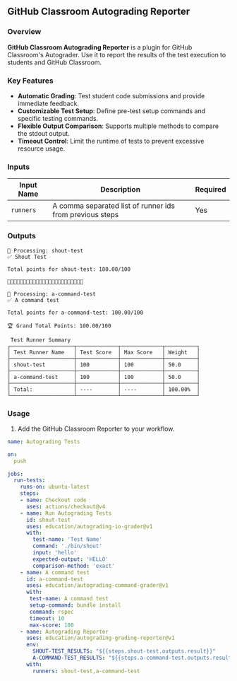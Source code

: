 ## GitHub Classroom Autograding Reporter

### Overview
**GitHub Classroom Autograding Reporter** is a plugin for GitHub Classroom's Autograder. Use it to report the results of the test execution to students and GitHub Classroom.

### Key Features
- **Automatic Grading**: Test student code submissions and provide immediate feedback.
- **Customizable Test Setup**: Define pre-test setup commands and specific testing commands.
- **Flexible Output Comparison**: Supports multiple methods to compare the stdout output.
- **Timeout Control**: Limit the runtime of tests to prevent excessive resource usage.

### Inputs

| Input Name | Description | Required |
|------------|-------------|----------|
| `runners` | A comma separated list of runner ids from previous steps  | Yes |

### Outputs
```
🔄 Processing: shout-test
✅ Shout Test

Total points for shout-test: 100.00/100

🚀🚀🚀🚀🚀🚀🚀🚀🚀🚀🚀🚀🚀🚀🚀🚀🚀🚀🚀🚀🚀🚀🚀🚀

🔄 Processing: a-command-test
✅ A command test

Total points for a-command-test: 100.00/100

🏆 Grand Total Points: 100.00/100

 Test Runner Summary 
┌────────────────────┬─────────────┬─────────────┬──────────┐
│ Test Runner Name   │ Test Score  │ Max Score   │ Weight   │
├────────────────────┼─────────────┼─────────────┼──────────┤
│ shout-test         │ 100         │ 100         │ 50.0     │
├────────────────────┼─────────────┼─────────────┼──────────┤
│ a-command-test     │ 100         │ 100         │ 50.0     │
├────────────────────┼─────────────┼─────────────┼──────────┤
│ Total:             │ ----        │ ----        │ 100.00%  │
└────────────────────┴─────────────┴─────────────┴──────────┘
```

### Usage

1. Add the GitHub Classroom Reporter to your workflow.

```yaml
name: Autograding Tests

on:
  push

jobs:
  run-tests:
    runs-on: ubuntu-latest
    steps:
    - name: Checkout code
      uses: actions/checkout@v4
    - name: Run Autograding Tests
      id: shout-test
      uses: education/autograding-io-grader@v1
      with:
        test-name: 'Test Name'
        command: './bin/shout'
        input: 'hello'
        expected-output: 'HELLO'
        comparison-method: 'exact'
    - name: A command test
      id: a-command-test
      uses: education/autograding-command-grader@v1
      with:
       test-name: A command test
       setup-command: bundle install
       command: rspec
       timeout: 10
       max-score: 100
    - name: Autograding Reporter
      uses: education/autograding-grading-reporter@v1
      env:
        SHOUT-TEST_RESULTS: "${{steps.shout-test.outputs.result}}"
        A-COMMAND-TEST_RESULTS: "${{steps.a-command-test.outputs.result}}"
      with:
        runners: shout-test,a-command-test
